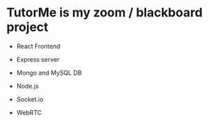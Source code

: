 # TutorMe is my zoom / blackboard project
- React Frontend
- Express server
- Mongo and MySQL DB
- Node.js

- Socket.io
- WebRTC
